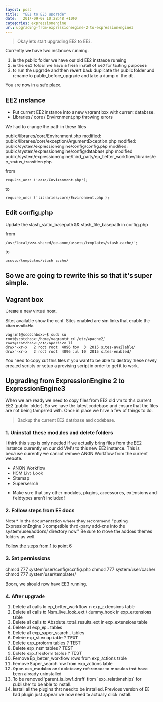 ```yaml
---
layout: post
title:  "EE2 to EE3 upgrade"
date:   2017-09-08 10:28:48 +1000
categories: expressionengine
url: upgrading-from-expressionengine-2-to-expressionengine3
---
```


<blockquote class="blockquote">
Okay lets start upgrading EE2 to EE3.
</blockquote>

Currently we have two instances running.

1. in the public folder we have our old EE2 instance running
2. in the ee3 folder we have a fresh install of ee3 for testing purposes
3. to run the upgrade and then revert back duplicate the public folder and rename to public_before_upgrade and take a dump of the db.

You are now in a safe place.

## EE2 instance

- Put current EE2 instance into a new vagrant box with current database.
- Libraries / core / Environment.php throwing errors

We had to change the path in these files

public/libraries/core/Environment.php
modified:   public/libraries/core/exception/ArgumentException.php
modified:   public/system/expressionengine/config/config.php
modified:   public/system/expressionengine/config/database.php
modified:   public/system/expressionengine/third_party/ep_better_workflow/libraries/ep_status_transition.php

from

```
require_once ('core/Environment.php');
```

to

```
require_once ('libraries/core/Environment.php');
```

## Edit config.php

Update the stash_static_basepath && stash_file_basepath in config.php

from

```
/usr/local/www-shared/ee-anon/assets/templates/stash-cache/';
```

to

```
assets/templates/stash-cache/
```

## So we are going to rewrite this so that it's super simple.

## Vagrant box

Create a new virtual host.

Sites available show the conf.
Sites enabled are sim links that enable the sites available.

```
vagrant@scotchbox:~$ sudo su
root@scotchbox:/home/vagrant# cd /etc/apache2/
root@scotchbox:/etc/apache2# ll
drwxr-xr-x   2 root root  4096 Nov  3  2015 sites-available/
drwxr-xr-x   2 root root  4096 Jul 10  2015 sites-enabled/
```

You need to copy out this files if you want to be able to destroy these newly created scripts or setup a provising script in order to get it to work.

## Upgrading from ExpressionEngine 2 to ExpressionEngine3

When we are ready we need to copy files from EE2 old vm to this current EE2 (public folder). So we have the latest codebase and ensure that the files are not being tampered with. Once in place we have a few of things to do.

> Backup the current EE2 database and codebase.

### 1. Uninstall these modules and delete folders

I think this step is only needed if we actually bring files from the EE2 instance currently on our old VM's to this new EE2 instance. This is because currently we cannot remove ANON Workflow from the current website.

- ANON Workflow
- NSM Live Look
- Sitemap
- Supersearch

* Make sure that any other modules, plugins, accessories, extensions and fieldtypes aren't included!

### 2. Follow steps from EE docs

Note * In the documentation where they recommend "putting ExpressionEngine 3 compatible third-party add-ons into the system/user/addons/ directory now." Be sure to move the addons themes folders as well.

[Follow the steps from 1 to point 6][ee2-upgrade]

### 3. Set permissions

chmod 777 system/user/config/config.php
chmod 777 system/user/cache/
chmod 777 system/user/templates/

Boom, we should now have EE3 running.

### 4. After upgrade

<ol>
    <li>Delete all calls to ep_better_workflow in exp_extensions table</li>
    <li>Delete all calls to Nsm_live_look_ext / dummy_hook in exp_extensions table</li>
    <li>Delete all calls to Absolute_total_results_ext in exp_extensions table</li>
    <li>Delete all exp_ep.. tables</li>
    <li>Delete all exp_super_search.. tables</li>
    <li>Delete exp_sitemap table ? TEST</li>
    <li>Delete exp_proform tables ?  TEST</li>
    <li>Delete exp_nsm tables ? TEST</li>
    <li>Delete exp_freeform tables ? TEST</li>
    <li>Remove Ep_better_workflow rows from exp_actions table</li>
    <li>Remove Super_search row from exp_actions table</li>
    <li>Open exp_modules and delete any references to modules that have been already uninstalled</li>
    <li>To be removed 'parent_is_bwf_draft' from `exp_relationships` for publisher to be able to install.</li>
    <li>Install all the plugins that need to be installed. Previous version of EE had plugin just appear we now need to actually click install.</li>
</ol>

[ee2-upgrade]: https://docs.expressionengine.com/latest/installation/upgrade_from_2.x.html
[ee-conversion]:   https://docs.expressionengine.com/latest/development/conversion/index.html
[ee3-addon-setup]: https://docs.expressionengine.com/latest/development/addon_setup_php_file.html
[ee3-co-styles]: https://docs.expressionengine.com/latest/development/cp_styles/index.html